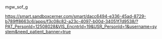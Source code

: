 mgw_sof_g

https://smart.sandboxcerner.com/smart/dacc6494-e336-45ad-8729-b789ff8663c6/apps/f3c08c82-a23c-4097-b00d-34051f7d9538/?PAT_PersonId=12508028&VIS_EncntrId=19&USR_PersonId=1&username=system&need_patient_banner=true
